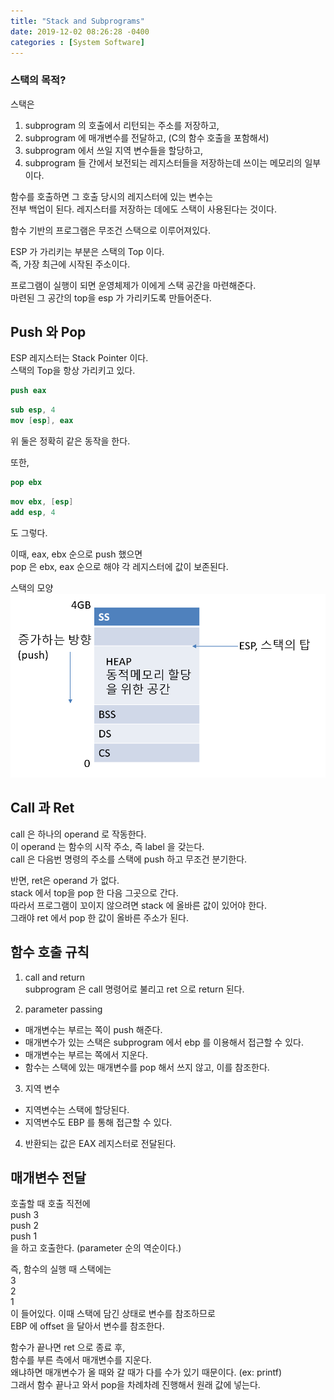 ```yaml
---
title: "Stack and Subprograms"
date: 2019-12-02 08:26:28 -0400
categories : [System Software]
---
```

### 스택의 목적?  
스택은  
1. subprogram 의 호출에서 리턴되는 주소를 저장하고,  
2. subprogram 에 매개변수를 전달하고, (C의 함수 호출을 포함해서)  
3. subprogram 에서 쓰일 지역 변수들을 할당하고,  
4. subprogram 들 간에서 보전되는 레지스터들을 저장하는데 쓰이는 메모리의 일부이다.  

함수를 호출하면 그 호출 당시의 레지스터에 있는 변수는  
전부 백업이 된다. 레지스터를 저장하는 데에도 스택이 사용된다는 것이다.  

함수 기반의 프로그램은 무조건 스택으로 이루어져있다.  

ESP 가 가리키는 부분은 스택의 Top 이다.  
즉, 가장 최근에 시작된 주소이다.  

프로그램이 실행이 되면 운영체제가 이에게 스택 공간을 마련해준다.  
마련된 그 공간의 top을 esp 가 가리키도록 만들어준다.  


## Push 와 Pop
ESP 레지스터는 Stack Pointer 이다.  
스택의 Top을 항상 가리키고 있다.  

```nasm
push eax
``` 

```nasm
sub esp, 4
mov [esp], eax
```

위 둘은 정확히 같은 동작을 한다.  

또한,

```nasm
pop ebx
```

```nasm
mov ebx, [esp]
add esp, 4
```
도 그렇다.  

이때, eax, ebx 순으로 push 했으면  
pop 은 ebx, eax 순으로 해야 각 레지스터에 값이 보존된다.  

스택의 모양
![stack](./img/stack.png)



## Call 과 Ret 
call 은 하나의 operand 로 작동한다.  
이 operand 는 함수의 시작 주소, 즉 label 을 갖는다.  
call 은 다음번 명령의 주소를 스택에 push 하고 무조건 분기한다.  

반면, ret은 operand 가 없다.  
stack 에서 top을 pop 한 다음 그곳으로 간다.  
따라서 프로그램이 꼬이지 않으려면 stack 에 올바른 값이 있어야 한다.  
그래야 ret 에서 pop 한 값이 올바른 주소가 된다.  


## 함수 호출 규칙  
1. call and return  
subprogram 은 call 명령어로 불리고 ret 으로 return 된다.  

2. parameter passing    
- 매개변수는 부르는 쪽이 push 해준다.  
- 매개변수가 있는 스택은 subprogram 에서 ebp 를 이용해서 접근할 수 있다.  
- 매개변수는 부르는 쪽에서 지운다. 
- 함수는 스택에 있는 매개변수를 pop 해서 쓰지 않고, 이를 참조한다.  

3. 지역 변수  
- 지역변수는 스택에 할당된다.  
- 지역변수도 EBP 를 통해 접근할 수 있다.  

4. 반환되는 값은 EAX 레지스터로 전달된다.



## 매개변수 전달

호출할 때 호출 직전에  
push 3  
push 2  
push 1  
을 하고 호출한다. (parameter 순의 역순이다.)  

즉, 함수의 실행 때 스택에는  
3  
2  
1  
이 들어있다. 이때 스택에 담긴 상태로 변수를 참조하므로  
EBP 에 offset 을 달아서 변수를 참조한다.  

함수가 끝나면 ret 으로 종료 후,  
함수를 부른 측에서 매개변수를 지운다.  
왜냐하면 매개변수가 올 때와 갈 때가 다를 수가 있기 때문이다. (ex: printf)  
그래서 함수 끝나고 와서 pop을 차례차례 진행해서 원래 값에 넣는다.  
